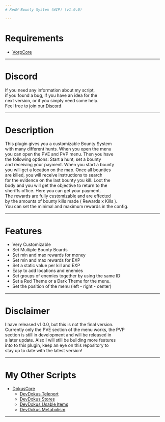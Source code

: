 ```yaml
---
# RedM Bounty System (WIP) (v1.0.0)

---
```


# Requirements
- [VorpCore](https://github.com/VORPCORE/VORP-Core)

---
# Discord
If you need any information about my script,<br>
if you found a bug, if you have an idea for the <br>
next version, or if you simply need some help.<br>
Feel free to join our [Discord](http://discord.gg/2gdypBhsye)

---
# Description
This plugin gives you a customizable Bounty System<br>
with many different hunts. When you open the menu<br>
you can open the PVE and PVP menu. Then you have <br>
the following options: Start a hunt, set a bounty<br>
and receiving your payment. When you start a bounty<br>
you will get a location on the map. Once all bounties<br>
are killed, you will receive instructions to search<br>
for the evidence on the last bounty you kill. Loot the<br>
body and you will get the objective to return to the<br>
sheriffs office. Here you can get your payment.<br>
The rewards are fully customizable and are effected <br>
by the amounts of bounty kills made ( Rewards x Kills ). <br>
You can set the minimal and maximum rewards in the config.<br>

---
# Features
- Very Customizable
- Set Multiple Bounty Boards
- Set min and max rewards for money
- Set min and max rewards for EXP
- Set a static value per kill and EXP
- Easy to add locations and enemies
- Set groups of enemies together by using the same ID
- Set a Red Theme or a Dark Theme for the menu.
- Set the position of the menu (left - right - center)

---
# Disclaimer
I have released v1.0.0, but this is not the final version.<br>
Currently only the PVE section of the menu works, the PVP<br>
section is still in development and will be released in<br>
a later update. Also I will still be building more features <br>
into to this plugin, keep an eye on this repository to<br>
stay up to date with the latest version!

---
# My Other Scripts
- [DokusCore](https://github.com/DevDokus/DokusCore)
  - [DevDokus Teleport]( https://github.com/DevDokus/RedM-Teleport)
  - [DevDokus Stores](https://github.com/DevDokus/Redm-Stores)
  - [DevDokus Usable Items](https://github.com/DevDokus/RedM-UsableItems)
  - [DevDokus Metabolism](https://github.com/DevDokus/RedM-Metabolism)

---
